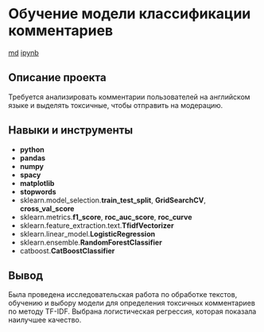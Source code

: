 # Обучение модели классификации комментариев

[md](https://github.com/aq2003/Portfolio/blob/main/Analyzing%20Texts/P13_Portfolio.md)    [ipynb](https://github.com/aq2003/Portfolio/blob/main/Analyzing%20Texts/P13_Portfolio.ipynb)

## Описание проекта

Требуется анализировать комментарии пользователей на английском языке и выделять токсичные, чтобы отправить на модерацию.


## Навыки и инструменты

- **python**
- **pandas**
- **numpy**
- **spacy**
- **matplotlib**
- **stopwords**
- sklearn.model_selection.**train_test_split**, **GridSearchCV**, **cross_val_score**
- sklearn.metrics.**f1_score**, **roc_auc_score**, **roc_curve**
- sklearn.feature_extraction.text.**TfidfVectorizer**
- sklearn.linear_model.**LogisticRegression**
- sklearn.ensemble.**RandomForestClassifier**
- catboost.**CatBoostClassifier**



## Вывод

Была проведена исследовательская работа по обработке текстов, обучению и выбору модели для определения токсичных комментариев по методу TF-IDF. Выбрана логистическая регрессия, которая показала наилучшее качество.